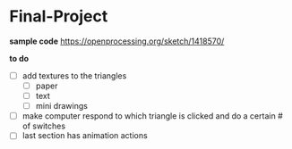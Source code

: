 # Final-Project

**sample code**
https://openprocessing.org/sketch/1418570/

**to do**
- [ ] add textures to the triangles
	- [ ] paper
	- [ ] text
	- [ ] mini drawings
- [ ] make computer respond to which triangle is clicked and do a certain # of switches
- [ ] last section has animation actions